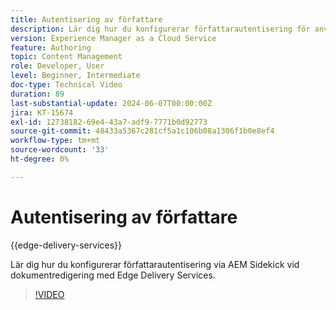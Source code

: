 ```yaml
---
title: Autentisering av författare
description: Lär dig hur du konfigurerar författarautentisering för användning av Sidekick i Edge Delivery.
version: Experience Manager as a Cloud Service
feature: Authoring
topic: Content Management
role: Developer, User
level: Beginner, Intermediate
doc-type: Technical Video
duration: 89
last-substantial-update: 2024-06-07T00:00:00Z
jira: KT-15674
exl-id: 12738182-69e4-43a7-adf9-7771b0d92773
source-git-commit: 48433a5367c281cf5a1c106b08a1306f1b0e8ef4
workflow-type: tm+mt
source-wordcount: '33'
ht-degree: 0%

---
```


# Autentisering av författare

{{edge-delivery-services}}

Lär dig hur du konfigurerar författarautentisering via AEM Sidekick vid dokumentredigering med Edge Delivery Services.

>[!VIDEO](https://video.tv.adobe.com/v/3429594/?learn=on)
